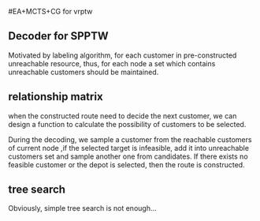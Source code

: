 #EA+MCTS+CG for vrptw

## Decoder for SPPTW
Motivated by labeling algorithm, for each customer in pre-constructed unreachable
resource, thus, for each node a set which contains unreachable customers should be maintained.

## relationship matrix
when the constructed route need to decide the next customer,
we can design a function to calculate the possibility of customers to be selected.

During the decoding, we sample a customer from the reachable customers of current node
,if the selected target is infeasible, add it into unreachable customers set and sample another one from candidates. If there exists no feasible customer
or the depot is selected, then the route is constructed.

## tree search
Obviously, simple tree search is not enough...
